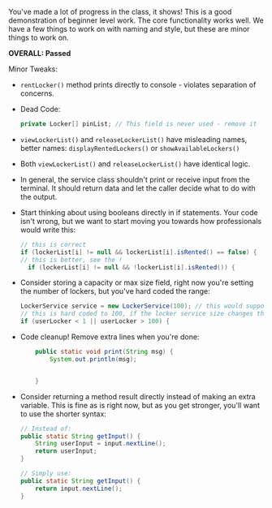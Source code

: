 You've made a lot of progress in the class, it shows! This is a good demonstration of beginner level work. The core functionality works well. We have a few things to work on with naming and style, but these are minor things to work on.

**OVERALL: Passed**

Minor Tweaks:

* `rentLocker()` method prints directly to console - violates separation of concerns.

* Dead Code:
  ```java
  private Locker[] pinList; // This field is never used - remove it
  ```

* `viewLockerList()` and `releaseLockerList()` have misleading names, better names: `displayRentedLockers()` or `showAvailableLockers()`

* Both `viewLockerList()` and `releaseLockerList()` have identical logic.

* In general, the service class shouldn't print or receive input from the terminal. It should return data and let the caller decide what to do with the output.

* Start thinking about using booleans directly in if statements. Your code isn't wrong, but we want to start moving you towards how professionals would write this:
  ```java
  // this is correct
  if (lockerList[i] != null && lockerList[i].isRented() == false) {
  // this is better, see the !
    if (lockerList[i] != null && !lockerList[i].isRented()) { 
  ```

* Consider storing a capacity or max size field, right now you're setting the number of lockers, but you've hard coded the range:
  ```java
  LockerService service = new LockerService(100); // this would support other sizes
  // this is hard coded to 100, if the locker service size changes this code will cause errors.
  if (userLocker < 1 || userLocker > 100) { 
  ```

* Code cleanup! Remove extra lines when you're done:
  ```java
      public static void print(String msg) {
          System.out.println(msg);
  
  
      }
  ```

* Consider returning a method result directly instead of making an extra variable. This is fine as is right now, but as you get stronger, you'll want to use the shorter syntax:
  ```java
  // Instead of:
  public static String getInput() {
      String userInput = input.nextLine();
      return userInput;
  }
  
  // Simply use:
  public static String getInput() {
      return input.nextLine();
  }
  ```

  